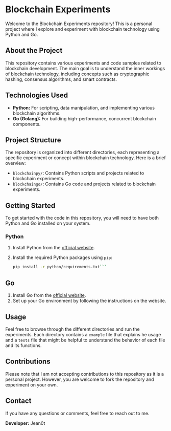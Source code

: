 # Blockchain Experiments

Welcome to the Blockchain Experiments repository! This is a personal project where I explore and experiment with blockchain technology using Python and Go.

## About the Project

This repository contains various experiments and code samples related to blockchain development. The main goal is to understand the inner workings of blockchain technology, including concepts such as cryptographic hashing, consensus algorithms, and smart contracts.

## Technologies Used

- **Python:** For scripting, data manipulation, and implementing various blockchain algorithms.
- **Go (Golang):** For building high-performance, concurrent blockchain components.

## Project Structure

The repository is organized into different directories, each representing a specific experiment or concept within blockchain technology. Here is a brief overview:

- `blockchainpy/`: Contains Python scripts and projects related to blockchain experiments.
- `blockchaingo/`: Contains Go code and projects related to blockchain experiments.

## Getting Started

To get started with the code in this repository, you will need to have both Python and Go installed on your system.

### Python

1. Install Python from the [official website](https://www.python.org/).
2. Install the required Python packages using `pip`:

   ```bash
   pip install -r python/requirements.txt```
   

## Go

1. Install Go from the [official website](https://golang.org/).
2. Set up your Go environment by following the instructions on the website.

## Usage

Feel free to browse through the different directories and run the experiments. Each directory contains a `example` file that explains he usage and a `tests` file that might be helpful to understand the behavior of each file and its functions.

## Contributions

Please note that I am not accepting contributions to this repository as it is a personal project. However, you are welcome to fork the repository and experiment on your own.

## Contact

If you have any questions or comments, feel free to reach out to me.

**Developer:** Jean0t

